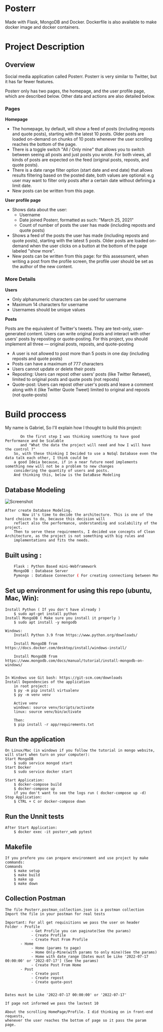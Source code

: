 # Posterr

Made with Flask, MongoDB and Docker. Dockerfile is also available to make docker image and docker containers.

# Project Description

## Overview

Social media application called Posterr. Posterr is very similar to Twitter, but it has far fewer features.

Posterr only has two pages, the homepage, and the user profile page, which are described below. Other data and actions are also detailed below. 

### Pages

**Homepage**

- The homepage, by default, will show a feed of posts (including reposts and quote posts), starting with the latest 10 posts. Older posts are loaded on-demand on chunks of 10 posts whenever the user scrolling reaches the bottom of the page.
- There is a toggle switch "All / Only mine" that allows you to switch between seeing all posts and just posts you wrote. For both views, all kinds of posts are expected on the feed (original posts, reposts, and quote posts).
- There is a date range filter option (start date and end date) that allows results filtering based on the posted date, both values are optional: e.g user may want to filter only posts after a certain date without defining a limit date.
- New posts can be written from this page.

**User profile page**

- Shows data about the user:
    - Username
    - Date joined Posterr, formatted as such: "March 25, 2021"
    - Count of number of posts the user has made (including reposts and quote posts)
- Shows a feed of the posts the user has made (including reposts and quote posts), starting with the latest 5 posts. Older posts are loaded on-demand when the user clicks on a button at the bottom of the page labeled "show more".
- New posts can be written from this page: for this assessment, when writing a post from the profile screen, the profile user should be set as the author of the new content.
### More Details

**Users**

- Only alphanumeric characters can be used for username
- Maximum 14 characters for username
- Usernames should be unique values

**Posts**

Posts are the equivalent of Twitter's tweets. They are text-only, user-generated content. Users can write original posts and interact with other users' posts by reposting or quote-posting. For this project, you should implement all three — original posts, reposts, and quote-posting

- A user is not allowed to post more than 5 posts in one day (including reposts and quote posts)
- Posts can have a maximum of 777 characters
- Users cannot update or delete their posts
- Reposting: Users can repost other users' posts (like Twitter Retweet), limited to original posts and quote posts (not reposts)
- Quote-post: Users can repost other user's posts and leave a comment along with it (like Twitter Quote Tweet) limited to original and reposts (not quote-posts)

# Build proccess
My name is Gabriel, So I'll explain how I thought to build this project:
```
       On the first step I was thinking something to have good Performance and be Scalable 
       and "What the data the project will need and how I will have the control ?"
    So, with these thinking I Decided to use a NoSql Database even the data talk each other, I think could be 
    a good Ideia because, if in a near future need implements something new will not be a problem to new changes 
    considering the quantity of users and posts.
    And thinking this, below is the DataBase Modeling
```
## Database Modeling
![Screenshot](posterr_database.jpg)

```
After create Database Modeling.
        Now it's time to decide the architecture. This is one of the hard choices to do, because this decision will
    reflect also the performance, understanding and scalability of the project. 
    Then to serve these requirements, I decided use concepts of Clean Architecture, as the project is not something with big rules and 
    implementations and fits the needs.
```


## Built using :
```sh
	Flask : Python Based mini-Webframework
	MongoDB : Database Server
	Pymongo : Database Connector ( For creating connectiong between MongoDB and Flask )
```

## Set up environment for using this repo (ubuntu, Mac, Win):
```
Install Python ( If you don't have already )
	$ sudo apt-get install python
Install MongoDB ( Make sure you install it properly )
	$ sudo apt install -y mongodb

Windows:
    Install Python 3.9 from https://www.python.org/downloads/

    Install MongoDB from https://docs.docker.com/desktop/install/windows-install/

    Install MongoDB from https://www.mongodb.com/docs/manual/tutorial/install-mongodb-on-windows/
    
    
In Windows use Git bash: https://git-scm.com/downloads
Install Dependencies of the application
    in root project:
    $ py -m pip install virtualenv
    $ py -m venv venv
    
    Active venv
    windows: source venv/Scripts/activate
    linux: source venv/bin/activate
    
    Then:
    $ pip install -r app/requirements.txt
```

## Run the application
```
On Linux/Mac (in windows if you follow the tutorial in mongo website, will start when turn on your computer):
Start MongoDB
	$ sudo service mongod start
Start Docker
    $ sudo service docker start    

Start Application:
    $ docker-compose build
    $ docker-compose up
    if you don't want to see the logs run ( docker-compose up -d)
Stop Application:
    $ CTRL + C or docker-compose down
```

## Run the Unnit tests

```
After Start Application:
    $ docker exec -it posterr_web pytest
```

## Makefile

```
If you prefere you can prepare environment and use project by make commands:
Commands
    $ make setup
    $ make build
    $ make up
    $ make down
```

## Collection Postman
```
The file Posterr.postman_collection.json is a postman collection
Import the file in your postman for real tests

Important: For all get requisitions we pass the user on header
Folder - Profile
            - Get Profile you can paginate(See the params)
            - Create Profile
            - Create Post From Profile
       - Home
            - Home (params to page)
            - Home Only-Mine(with params to only mine)(See the params)
            - Home with date_range [Dates must be Like '2022-07-17 00:00:00' or '2022-07-17'] (See the params)
            - Create Post From Home
       - Post
            - Create post
            - Create repost
            - Create quote-post
           
 
Dates must be Like '2022-07-17 00:00:00' or '2022-07-17'

If page not informed we pass the lastest 10

About the scrolling HomePage/Profile. I did thinking on in front-end requests, 
whenever the user reaches the bottom of page so it pass the param page.
```
